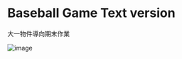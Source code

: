 # Baseball Game Text version

大一物件導向期末作業


![image](https://github.com/LuckWhy/baseball-game/blob/master/screenshot1.png)
